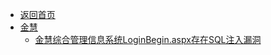 - [返回首页](/)
- [金慧](金慧/)
  - [金慧综合管理信息系统LoginBegin.aspx存在SQL注入漏洞](金慧/金慧综合管理信息系统LoginBegin.aspx存在SQL注入漏洞.md)
